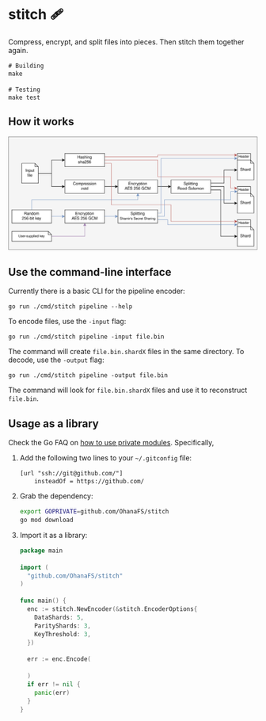 # stitch 🩹

Compress, encrypt, and split files into pieces. Then stitch them together again.

```
# Building
make

# Testing
make test
```

## How it works

![pipeline](./.github/images/pipeline.png)

## Use the command-line interface

Currently there is a basic CLI for the pipeline encoder:

```
go run ./cmd/stitch pipeline --help
```

To encode files, use the `-input` flag:

```
go run ./cmd/stitch pipeline -input file.bin
```

The command will create `file.bin.shardX` files in the same directory. To
decode, use the `-output` flag:

```
go run ./cmd/stitch pipeline -output file.bin
```

The command will look for `file.bin.shardX` files and use it to reconstruct
`file.bin`.

## Usage as a library

Check the Go FAQ on
[how to use private modules](https://go.dev/doc/faq#git_https). Specifically,

1. Add the following two lines to your `~/.gitconfig` file:

   ```
   [url "ssh://git@github.com/"]
       insteadOf = https://github.com/
   ```

2. Grab the dependency:

   ```bash
   export GOPRIVATE=github.com/OhanaFS/stitch
   go mod download
   ```

3. Import it as a library:

   ```go
   package main

   import (
     "github.com/OhanaFS/stitch"
   )

   func main() {
     enc := stitch.NewEncoder(&stitch.EncoderOptions{
       DataShards: 5,
       ParityShards: 3,
       KeyThreshold: 3,
     })

     err := enc.Encode(

     )
     if err != nil {
       panic(err)
     }
   }
   ```
